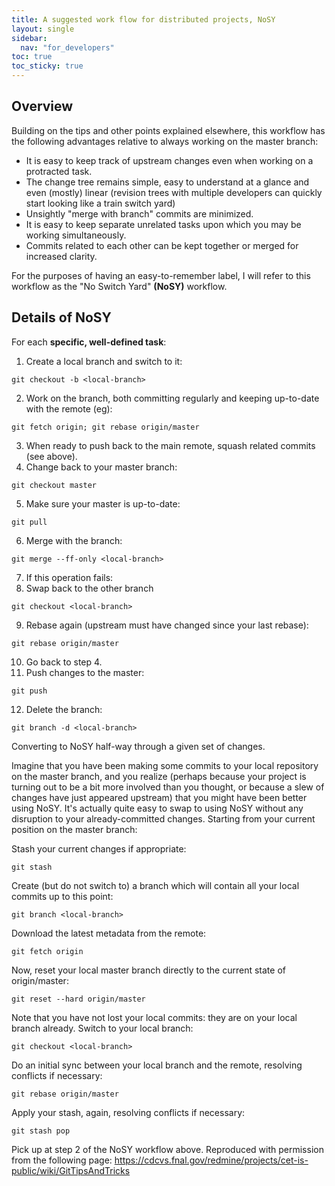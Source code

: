 ```yaml
---
title: A suggested work flow for distributed projects, NoSY
layout: single
sidebar:
  nav: "for_developers"
toc: true
toc_sticky: true
---
```


## Overview

Building on the tips and other points explained elsewhere, this workflow has the following
advantages relative to always working on the master branch:

*   It is easy to keep track of upstream changes even when working on a protracted task.
*   The change tree remains simple, easy to understand at a glance and even (mostly) linear (revision trees with multiple developers can quickly start looking like a train switch yard)
*   Unsightly "merge with branch" commits are minimized.
*   It is easy to keep separate unrelated tasks upon which you may be working simultaneously.
*   Commits related to each other can be kept together or merged for increased clarity.

For the purposes of having an easy-to-remember label, I will refer to this workflow as the
"No Switch Yard" **(NoSY)** workflow.

## Details of NoSY

For each **specific, well-defined task**:

1. Create a local branch and switch to it:
```
git checkout -b <local-branch>
```
2. Work on the branch, both committing regularly and keeping up-to-date with the remote (eg):
```
git fetch origin; git rebase origin/master
```
3. When ready to push back to the main remote, squash related commits (see above).
4. Change back to your master branch:
```
git checkout master
```
5. Make sure your master is up-to-date:
```
git pull
```
6. Merge with the branch:
```
git merge --ff-only <local-branch>
```
7. If this operation fails:
8. Swap back to the other branch
```
git checkout <local-branch>
```
9. Rebase again (upstream must have changed since your last rebase):
```
git rebase origin/master
```
10. Go back to step 4.
11. Push changes to the master:
```
git push
```
12. Delete the branch:
```
git branch -d <local-branch>
```

Converting to NoSY half-way through a given set of changes.

Imagine that you have been making some commits to your local repository on the master branch, and you realize (perhaps because your project is turning out to be a bit more involved than you thought, or because a slew of changes have just appeared upstream) that you might have been better using NoSY. It's actually quite easy to swap to using NoSY without any disruption to your already-committed changes. Starting from your current position on the master branch:

Stash your current changes if appropriate:
```
git stash
```
Create (but do not switch to) a branch which will contain all your local commits up to this point:
```
git branch <local-branch>
```
Download the latest metadata from the remote:
```
git fetch origin
```
Now, reset your local master branch directly to the current state of origin/master:
```
git reset --hard origin/master
```
Note that you have not lost your local commits: they are on your local branch already.
Switch to your local branch:
```
git checkout <local-branch>
```
Do an initial sync between your local branch and the remote, resolving conflicts if necessary:
```
git rebase origin/master
```
Apply your stash, again, resolving conflicts if necessary:
```
git stash pop
```
Pick up at step 2 of the NoSY workflow above.
Reproduced with permission from the following page: https://cdcvs.fnal.gov/redmine/projects/cet-is-public/wiki/GitTipsAndTricks
